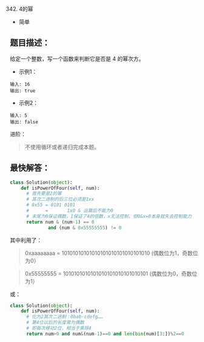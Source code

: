 342. 4的幂

- 简单

## 题目描述：
给定一个整数，写一个函数来判断它是否是 4 的幂次方。

- 示例1：
```
输入: 16
输出: true
```

- 示例2：
```
输入: 5
输出: false
```

进阶：
> 不使用循环或者递归完成本题。


## 最快解答：
``` python
class Solution(object):
    def isPowerOfFour(self, num):
      # 首先要是2的幂
      # 其次二进制的后三位必须是1xx
      # 0x55 = 0101 0101
      #      =       1x0 & 运算后不能为0
      # 末尾为0保证偶数，1保证了4的倍数，x无法控制，但0&x=0本身就失去控制能力
      return num & (num-1) == 0
              and (num & 0x55555555) != 0
```
其中利用了：
> 0xaaaaaaaa = 10101010101010101010101010101010 (偶数位为1，奇数位为0）

> 0x55555555 = 1010101010101010101010101010101 (偶数位为0，奇数位为1）

或：
``` python
class Solution(object):
    def isPowerOfFour(self, num):
      # 化为2其次二进制：0bab-cdefg……
      # 第4位以后的长度需为偶数
      # 即每次移动2位，相当于乘除4
      return num>0 and num&(num-1)==0 and len(bin(num)[3:])%2==0
```
